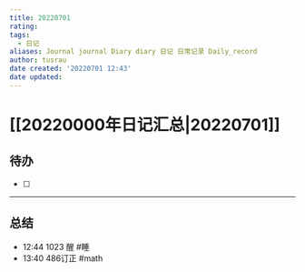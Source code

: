 ```yaml
---
title: 20220701
rating:
tags:
  - 日记
aliases: Journal journal Diary diary 日记 日常记录 Daily_record
author: tusrau
date created: '20220701 12:43'
date updated:
---
```


# [[20220000年日记汇总|20220701]]

## 待办

- [ ] 

---

## 总结

- 12:44 1023 醒 #睡
- 13:40 486订正 #math